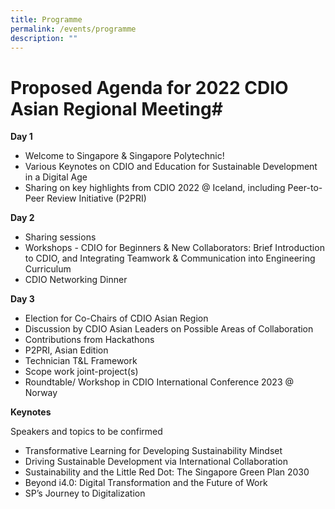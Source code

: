 ```yaml
---
title: Programme
permalink: /events/programme
description: ""
---
```

# Proposed Agenda for 2022 CDIO Asian Regional Meeting# 
**Day 1**

* Welcome to Singapore & Singapore Polytechnic!
* Various Keynotes on CDIO and Education for Sustainable Development in a Digital Age
* Sharing on key highlights from  CDIO 2022 @ Iceland, including Peer-to-Peer Review Initiative (P2PRI)

**Day 2**

* Sharing sessions
* Workshops - CDIO for Beginners & New Collaborators: Brief Introduction to CDIO, and Integrating Teamwork & Communication into Engineering Curriculum
* CDIO Networking Dinner


**Day 3**

* Election for Co-Chairs of CDIO Asian Region
* Discussion by CDIO Asian Leaders on Possible Areas of Collaboration
* Contributions from Hackathons
* P2PRI, Asian Edition
* Technician T&L Framework
* Scope work joint-project(s)
* Roundtable/ Workshop in CDIO International Conference 2023 @ Norway


**Keynotes**

Speakers and topics to be confirmed

* Transformative Learning for Developing Sustainability Mindset
* Driving Sustainable Development via International Collaboration
* Sustainability and the Little Red Dot:  The Singapore Green Plan 2030
* Beyond i4.0: Digital Transformation and the Future of Work
* SP’s Journey to Digitalization



